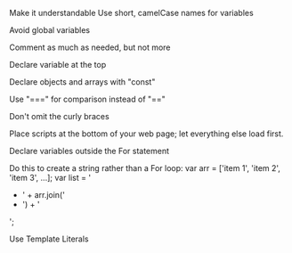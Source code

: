 Make it understandable
    Use short, camelCase names for variables

Avoid global variables

Comment as much as needed, but not more

Declare variable at the top

Declare objects and arrays with "const"

Use "===" for comparison instead of "=="

Don't omit the curly braces

Place scripts at the bottom of your web page; let everything else load first.

Declare variables outside the For statement

Do this to create a string rather than a For loop:
    var arr = ['item 1', 'item 2', 'item 3', ...];
    var list = '<ul><li>' + arr.join('</li><li>') + '</li></ul>';

Use Template Literals